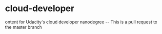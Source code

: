 # cloud-developer
ontent for Udacity's cloud developer nanodegree -- This is a pull request to the master branch
